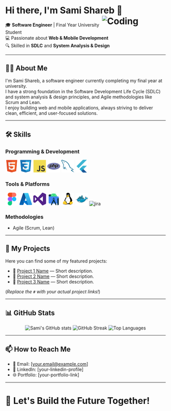 # Hi there, I'm Sami Shareb 👋 <img align="right" alt="Coding" width="200" src="https://media.giphy.com/media/qgQUggAC3Pfv687qPC/giphy.gif" />




🎓 **Software Engineer** | Final Year University Student  
💻 Passionate about **Web & Mobile Development**  
🔍 Skilled in **SDLC** and **System Analysis & Design**




---

## 👨‍💻 About Me

I'm Sami Shareb, a software engineer currently completing my final year at university.  
I have a strong foundation in the Software Development Life Cycle (SDLC)
 and system analysis & design principles, and Agile methodologies like Scrum and Lean.  
I enjoy building web and mobile applications, always striving to deliver clean, efficient, and user-focused solutions.

---

## 🛠️ Skills

### Programming & Development

<p align="left">
  <img src="https://raw.githubusercontent.com/devicons/devicon/master/icons/html5/html5-original.svg" alt="html5" width="40" height="40"/> 
  <img src="https://raw.githubusercontent.com/devicons/devicon/master/icons/css3/css3-original.svg" alt="css3" width="40" height="40"/> 
  <img src="https://raw.githubusercontent.com/devicons/devicon/master/icons/javascript/javascript-original.svg" alt="javascript" width="40" height="40"/> 
  <img src="https://raw.githubusercontent.com/devicons/devicon/master/icons/php/php-original.svg" alt="php" width="40" height="40"/> 
  <img src="https://raw.githubusercontent.com/devicons/devicon/master/icons/mysql/mysql-original.svg" alt="mysql" width="40" height="40"/> 
  <img src="https://raw.githubusercontent.com/devicons/devicon/master/icons/flutter/flutter-original.svg" alt="flutter" width="40" height="40"/>
</p>

### Tools & Platforms

<p align="left">
  <img src="https://raw.githubusercontent.com/devicons/devicon/master/icons/figma/figma-original.svg" alt="figma" width="40" height="40"/> 
  <img src="https://raw.githubusercontent.com/devicons/devicon/master/icons/azure/azure-original.svg" alt="azure" width="40" height="40"/> 
  <img src="https://raw.githubusercontent.com/devicons/devicon/master/icons/visualstudio/visualstudio-plain.svg" alt="visual studio" width="40" height="40"/> 
  <img src="https://raw.githubusercontent.com/devicons/devicon/master/icons/androidstudio/androidstudio-original.svg" alt="android studio" width="40" height="40"/> 
  <img src="https://raw.githubusercontent.com/devicons/devicon/master/icons/linux/linux-original.svg" alt="linux" width="40" height="40"/> 
  <img src="https://raw.githubusercontent.com/devicons/devicon/master/icons/docker/docker-original.svg" alt="docker" width="40" height="40"/> 
  <img src="https://upload.wikimedia.org/wikipedia/commons/8/8e/Jira_%28Software%29_logo.svg" alt="jira" width="40" height="40"/> 
</p>

### Methodologies

- Agile (Scrum, Lean)

---

## 📂 My Projects

Here you can find some of my featured projects:

- 🚀 [Project 1 Name](#) — Short description.
- 🚀 [Project 2 Name](#) — Short description.
- 🚀 [Project 3 Name](#) — Short description.

(*Replace the `#` with your actual project links!*)

---

## 📊 GitHub Stats

<p align="center">
  <img src="https://github-readme-stats.vercel.app/api?username=Sami7765&show_icons=true&theme=radical" alt="Sami's GitHub stats" />
  <img src="https://github-readme-streak-stats.herokuapp.com/?user=Sami7765&theme=radical" alt="GitHub Streak" />
  <img src="https://github-readme-stats.vercel.app/api/top-langs/?username=Sami7765&layout=compact&theme=radical" alt="Top Languages" />
</p>

---

## 📫 How to Reach Me

- 📧 Email: [your.email@example.com]
- 💼 LinkedIn: [your-linkedin-profile]
- 🌐 Portfolio: [your-portfolio-link]

---

# 🚀 Let's Build the Future Together!
